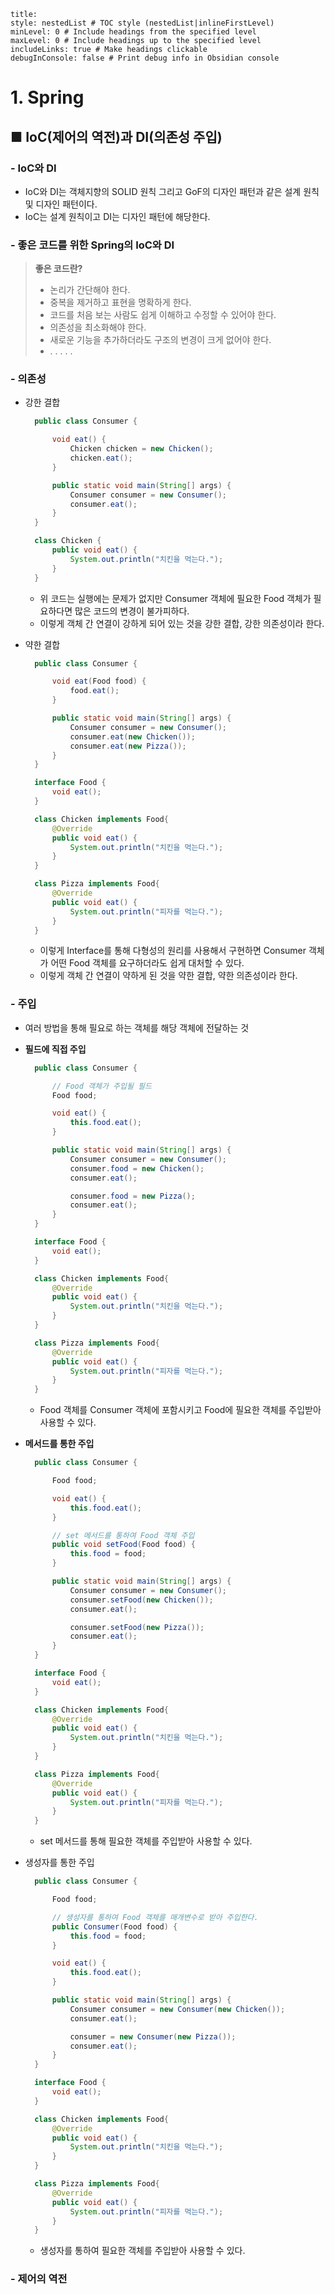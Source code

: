 ```table-of-contents
title: 
style: nestedList # TOC style (nestedList|inlineFirstLevel)
minLevel: 0 # Include headings from the specified level
maxLevel: 0 # Include headings up to the specified level
includeLinks: true # Make headings clickable
debugInConsole: false # Print debug info in Obsidian console
```

# 1. Spring
## ■ IoC(제어의 역전)과 DI(의존성 주입)

### - IoC와 DI
- IoC와 DI는 객체지향의 SOLID 원칙 그리고 GoF의 디자인 패턴과 같은 설계 원칙 및 디자인 패턴이다.
- IoC는 설계 원칙이고 DI는 디자인 패턴에 해당한다.

### - 좋은 코드를 위한 Spring의 IoC와 DI
> **좋은 코드란?**
> - 논리가 간단해야 한다.
> - 중복을 제거하고 표현을 명확하게 한다.
> - 코드를 처음 보는 사람도 쉽게 이해하고 수정할 수 있어야 한다.
> - 의존성을 최소화해야 한다.
> - 새로운 기능을 추가하더라도 구조의 변경이 크게 없어야 한다.
> - . . . . .

### - 의존성
- 강한 결합
  ``` java
	public class Consumer {

	    void eat() {
	        Chicken chicken = new Chicken();
	        chicken.eat();
	    }

	    public static void main(String[] args) {
	        Consumer consumer = new Consumer();
	        consumer.eat();
	    }
	}

	class Chicken {
	    public void eat() {
	        System.out.println("치킨을 먹는다.");
	    }
	}
	```
	- 위 코드는 실행에는 문제가 없지만 Consumer 객체에 필요한 Food 객체가 필요하다면 많은 코드의 변경이 불가피하다.
	- 이렇게 객체 간 연결이 강하게 되어 있는 것을 강한 결합, 강한 의존성이라 한다.

- 약한 결합
  ``` java
	public class Consumer {

	    void eat(Food food) {
	        food.eat();
	    }

	    public static void main(String[] args) {
	        Consumer consumer = new Consumer();
	        consumer.eat(new Chicken());
	        consumer.eat(new Pizza());
	    }
	}

	interface Food {
	    void eat();
	}

	class Chicken implements Food{
	    @Override
	    public void eat() {
	        System.out.println("치킨을 먹는다.");
	    }
	}

	class Pizza implements Food{
	    @Override
	    public void eat() {
	        System.out.println("피자를 먹는다.");
	    }
	}
	```
	- 이렇게 Interface를 통해 다형성의 원리를 사용해서 구현하면 Consumer 객체가 어떤 Food 객체를 요구하더라도 쉽게 대처할 수 있다.
	- 이렇게 객체 간 연결이 약하게 된 것을 약한 결합, 약한 의존성이라 한다.

### - 주입
- 여러 방법을 통해 필요로 하는 객체를 해당 객체에 전달하는 것

- **필드에 직접 주입**
  ``` java
	public class Consumer {

		// Food 객체가 주입될 필드
	    Food food;

	    void eat() {
	        this.food.eat();
	    }

	    public static void main(String[] args) {
	        Consumer consumer = new Consumer();
	        consumer.food = new Chicken();
	        consumer.eat();

	        consumer.food = new Pizza();
	        consumer.eat();
	    }
	}

	interface Food {
	    void eat();
	}

	class Chicken implements Food{
	    @Override
	    public void eat() {
	        System.out.println("치킨을 먹는다.");
	    }
	}

	class Pizza implements Food{
	    @Override
	    public void eat() {
	        System.out.println("피자를 먹는다.");
	    }
	}  
	```
	- Food 객체를 Consumer 객체에 포함시키고 Food에 필요한 객체를 주입받아 사용할 수 있다.

- **메서드를 통한 주입**
  ``` java
	public class Consumer {

	    Food food;

	    void eat() {
	        this.food.eat();
	    }

		// set 메서드를 통하여 Food 객체 주입
	    public void setFood(Food food) {
	        this.food = food;
	    }

	    public static void main(String[] args) {
	        Consumer consumer = new Consumer();
	        consumer.setFood(new Chicken());
	        consumer.eat();

	        consumer.setFood(new Pizza());
	        consumer.eat();
	    }
	}

	interface Food {
	    void eat();
	}

	class Chicken implements Food{
	    @Override
	    public void eat() {
	        System.out.println("치킨을 먹는다.");
	    }
	}

	class Pizza implements Food{
	    @Override
	    public void eat() {
	        System.out.println("피자를 먹는다.");
	    }
	}
	```
	- set 메서드를 통해 필요한 객체를 주입받아 사용할 수 있다.

- 생성자를 통한 주입
  ``` java
	public class Consumer {

	    Food food;

		// 생성자를 통하여 Food 객체를 매개변수로 받아 주입한다.
	    public Consumer(Food food) {
	        this.food = food;
	    }

	    void eat() {
	        this.food.eat();
	    }

	    public static void main(String[] args) {
	        Consumer consumer = new Consumer(new Chicken());
	        consumer.eat();

	        consumer = new Consumer(new Pizza());
	        consumer.eat();
	    }
	}

	interface Food {
	    void eat();
	}

	class Chicken implements Food{
	    @Override
	    public void eat() {
	        System.out.println("치킨을 먹는다.");
	    }
	}

	class Pizza implements Food{
	    @Override
	    public void eat() {
	        System.out.println("피자를 먹는다.");
	    }
	}
	```
	- 생성자를 통하여 필요한 객체를 주입받아 사용할 수 있다.

### - 제어의 역전





































